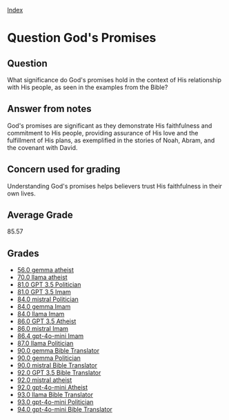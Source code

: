 
[Index](../../index.md)
# Question God's Promises
## Question
What significance do God's promises hold in the context of His relationship with His people, as seen in the examples from the Bible?

## Answer from notes
God's promises are significant as they demonstrate His faithfulness and commitment to His people, providing assurance of His love and the fulfillment of His plans, as exemplified in the stories of Noah, Abram, and the covenant with David.

## Concern used for grading
Understanding God's promises helps believers trust His faithfulness in their own lives.

## Average Grade
85.57

## Grades
 * [56.0 gemma atheist](../answers/gemma_atheist/God_s_Promises.md)
 * [70.0 llama atheist](../answers/llama_atheist/God_s_Promises.md)
 * [81.0 GPT 3.5 Politician](../answers/GPT_3.5_Politician/God_s_Promises.md)
 * [81.0 GPT 3.5 Imam](../answers/GPT_3.5_Imam/God_s_Promises.md)
 * [84.0 mistral Politician](../answers/mistral_Politician/God_s_Promises.md)
 * [84.0 gemma Imam](../answers/gemma_Imam/God_s_Promises.md)
 * [84.0 llama Imam](../answers/llama_Imam/God_s_Promises.md)
 * [86.0 GPT 3.5 Atheist](../answers/GPT_3.5_Atheist/God_s_Promises.md)
 * [86.0 mistral Imam](../answers/mistral_Imam/God_s_Promises.md)
 * [86.4 gpt-4o-mini Imam](../answers/gpt-4o-mini_Imam/God_s_Promises.md)
 * [87.0 llama Politician](../answers/llama_Politician/God_s_Promises.md)
 * [90.0 gemma Bible Translator](../answers/gemma_Bible_Translator/God_s_Promises.md)
 * [90.0 gemma Politician](../answers/gemma_Politician/God_s_Promises.md)
 * [90.0 mistral Bible Translator](../answers/mistral_Bible_Translator/God_s_Promises.md)
 * [92.0 GPT 3.5 Bible Translator](../answers/GPT_3.5_Bible_Translator/God_s_Promises.md)
 * [92.0 mistral atheist](../answers/mistral_atheist/God_s_Promises.md)
 * [92.0 gpt-4o-mini Atheist](../answers/gpt-4o-mini_Atheist/God_s_Promises.md)
 * [93.0 llama Bible Translator](../answers/llama_Bible_Translator/God_s_Promises.md)
 * [93.0 gpt-4o-mini Politician](../answers/gpt-4o-mini_Politician/God_s_Promises.md)
 * [94.0 gpt-4o-mini Bible Translator](../answers/gpt-4o-mini_Bible_Translator/God_s_Promises.md)
